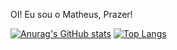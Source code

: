 OI! Eu sou o Matheus, Prazer!

[![Anurag's GitHub stats](https://github-readme-stats.vercel.app/api?username=AshPolluXc6&show_icons=true&theme=radical&count_private=true)](https://github.com/AshPolluXc6/github-readme-stats)
[![Top Langs](https://github-readme-stats.vercel.app/api/top-langs/?username=AshPolluXc6&show_icons=true&theme=radical)](https://github.com/anuraghazra/github-readme-stats)

